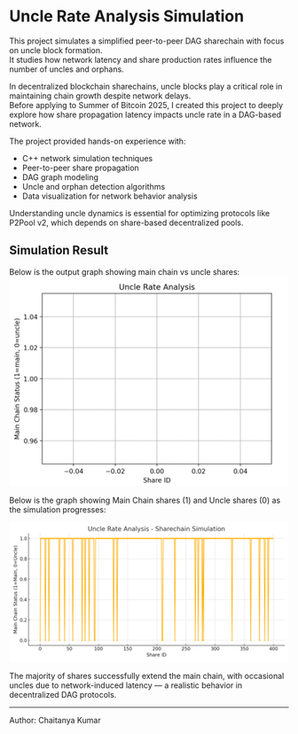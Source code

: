 # Uncle Rate Analysis Simulation

This project simulates a simplified peer-to-peer DAG sharechain with focus on uncle block formation.  
It studies how network latency and share production rates influence the number of uncles and orphans.

In decentralized blockchain sharechains, uncle blocks play a critical role in maintaining chain growth despite network delays.  
Before applying to Summer of Bitcoin 2025, I created this project to deeply explore how share propagation latency impacts uncle rate in a DAG-based network.

The project provided hands-on experience with:

- C++ network simulation techniques
- Peer-to-peer share propagation
- DAG graph modeling
- Uncle and orphan detection algorithms
- Data visualization for network behavior analysis

Understanding uncle dynamics is essential for optimizing protocols like P2Pool v2, which depends on share-based decentralized pools.

## Simulation Result

Below is the output graph showing main chain vs uncle shares:
![Uncle Rate Graph](uncle_rate_graph.png)

Below is the graph showing Main Chain shares (1) and Uncle shares (0) as the simulation progresses:

![Uncle Rate Graph](uncle_rate_graph_2.png)

The majority of shares successfully extend the main chain, with occasional uncles due to network-induced latency — a realistic behavior in decentralized DAG protocols.



---
Author: Chaitanya Kumar
